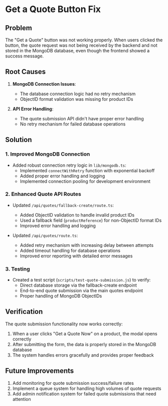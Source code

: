 # Get a Quote Button Fix

## Problem

The "Get a Quote" button was not working properly. When users clicked the button, the quote request was not being received by the backend and not stored in the MongoDB database, even though the frontend showed a success message.

## Root Causes

1. **MongoDB Connection Issues**:
   - The database connection logic had no retry mechanism
   - ObjectID format validation was missing for product IDs

2. **API Error Handling**:
   - The quote submission API didn't have proper error handling
   - No retry mechanism for failed database operations

## Solution

### 1. Improved MongoDB Connection

- Added robust connection retry logic in `lib/mongodb.ts`:
  - Implemented `connectWithRetry` function with exponential backoff
  - Added proper error handling and logging
  - Implemented connection pooling for development environment

### 2. Enhanced Quote API Routes

- Updated `/api/quotes/fallback-create/route.ts`:
  - Added ObjectID validation to handle invalid product IDs
  - Used a fallback field (`productReference`) for non-ObjectID format IDs
  - Improved error handling and logging

- Updated `/api/quotes/route.ts`:
  - Added retry mechanism with increasing delay between attempts
  - Added timeout handling for database operations
  - Improved error reporting with detailed error messages

### 3. Testing

- Created a test script (`scripts/test-quote-submission.js`) to verify:
  - Direct database storage via the fallback-create endpoint
  - End-to-end quote submission via the main quotes endpoint
  - Proper handling of MongoDB ObjectIDs

## Verification

The quote submission functionality now works correctly:

1. When a user clicks "Get a Quote Now" on a product, the modal opens correctly
2. After submitting the form, the data is properly stored in the MongoDB database
3. The system handles errors gracefully and provides proper feedback

## Future Improvements

1. Add monitoring for quote submission success/failure rates
2. Implement a queue system for handling high volumes of quote requests
3. Add admin notification system for failed quote submissions that need attention
